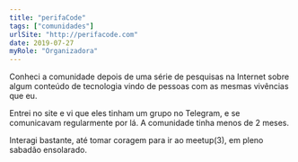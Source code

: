 ```yaml
---
title: "perifaCode"
tags: ["comunidades"]
urlSite: "http://perifacode.com"
date: 2019-07-27
myRole: "Organizadora"
---
```


Conheci a comunidade depois de uma série de pesquisas na Internet sobre algum 
conteúdo de tecnologia vindo de pessoas com as mesmas vivências que eu.
<!--more-->
Entrei no site e vi que eles tinham um grupo no Telegram, e se comunicavam regularmente por lá. A comunidade tinha menos de 2 meses.

Interagi bastante, até tomar coragem para ir ao meetup(3), em pleno sabadão 
ensolarado.